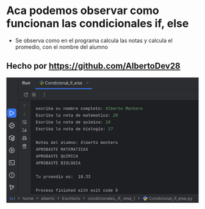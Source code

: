 # Aca podemos observar como funcionan las condicionales if, else

- Se observa como en el programa calcula las notas y calcula el promedio, con el nombre del alumno

## Hecho por https://github.com/AlbertoDev28


![Imagen de la ejecucion](ejecucion_programa.png)
